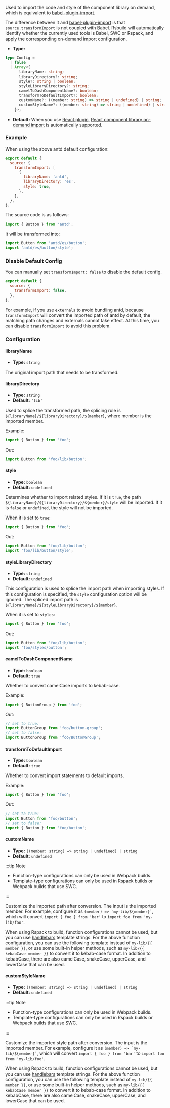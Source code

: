 Used to import the code and style of the component library on demand, which is equivalent to [babel-plugin-import](https://npmjs.com/package/babel-plugin-import).

The difference between it and [babel-plugin-import](https://npmjs.com/package/babel-plugin-import) is that `source.transformImport` is not coupled with Babel. Rsbuild will automatically identify whether the currently used tools is Babel, SWC or Rspack, and apply the corresponding on-demand import configuration.

- **Type:**

```ts
type Config =
  | false
  | Array<{
      libraryName: string;
      libraryDirectory?: string;
      style?: string | boolean;
      styleLibraryDirectory?: string;
      camelToDashComponentName?: boolean;
      transformToDefaultImport?: boolean;
      customName?: ((member: string) => string | undefined) | string;
      customStyleName?: ((member: string) => string | undefined) | string;
    }>;
```

- **Default:** When you use [React plugin](/plugins/list/plugin-react), [React component library on-demand import](/plugins/list/plugin-react#import-component-library-on-demand) is automatically supported.

### Example

When using the above antd default configuration:

```js
export default {
  source: {
    transformImport: [
      {
        libraryName: 'antd',
        libraryDirectory: 'es',
        style: true,
      },
    ],
  },
};
```

The source code is as follows:

```js
import { Button } from 'antd';
```

It will be transformed into:

```js
import Button from 'antd/es/button';
import 'antd/es/button/style';
```

### Disable Default Config

You can manually set `transformImport: false` to disable the default config.

```js
export default {
  source: {
    transformImport: false,
  },
};
```

For example, if you use `externals` to avoid bundling antd, because `transformImport` will convert the imported path of antd by default, the matching path changes and externals cannot take effect. At this time, you can disable `transformImport` to avoid this problem.

### Configuration

#### libraryName

- **Type:** `string`

The original import path that needs to be transformed.

#### libraryDirectory

- **Type:** `string`
- **Default:** `'lib'`

Used to splice the transformed path, the splicing rule is `${libraryName}/${libraryDirectory}/${member}`, where member is the imported member.

Example:

```ts
import { Button } from 'foo';
```

Out:

```ts
import Button from 'foo/lib/button';
```

#### style

- **Type:** `boolean`
- **Default:** `undefined`

Determines whether to import related styles. If it is `true`, the path `${libraryName}/${libraryDirectory}/${member}/style` will be imported. If it is `false` or `undefined`, the style will not be imported.

When it is set to `true`:

```ts
import { Button } from 'foo';
```

Out:

```ts
import Button from 'foo/lib/button';
import 'foo/lib/button/style';
```

#### styleLibraryDirectory

- **Type:** `string`
- **Default:** `undefined`

This configuration is used to splice the import path when importing styles. If this configuration is specified, the `style` configuration option will be ignored. The spliced import path is `${libraryName}/${styleLibraryDirectory}/${member}`.

When it is set to `styles`:

```ts
import { Button } from 'foo';
```

Out:

```ts
import Button from 'foo/lib/button';
import 'foo/styles/button';
```

#### camelToDashComponentName

- **Type:** `boolean`
- **Default:** `true`

Whether to convert camelCase imports to kebab-case.

Example:

```ts
import { ButtonGroup } from 'foo';
```

Out:

```ts
// set to true:
import ButtonGroup from 'foo/button-group';
// set to false:
import ButtonGroup from 'foo/ButtonGroup';
```

#### transformToDefaultImport

- **Type:** `boolean`
- **Default:** `true`

Whether to convert import statements to default imports.

Example:

```ts
import { Button } from 'foo';
```

Out:

```ts
// set to true:
import Button from 'foo/button';
// set to false:
import { Button } from 'foo/button';
```

#### customName

- **Type:** `((member: string) => string | undefined) | string`
- **Default:** `undefined`

:::tip Note

- Function-type configurations can only be used in Webpack builds.
- Template-type configurations can only be used in Rspack builds or Webpack builds that use SWC.

:::

Customize the imported path after conversion. The input is the imported member. For example, configure it as `` (member) => `my-lib/${member}` ``, which will convert `import { foo } from 'bar'` to `import foo from 'my-lib/foo'`.

When using Rspack to build, function configurations cannot be used, but you can use [handlebars](https://handlebarsjs.com/) template strings. For the above function configuration, you can use the following template instead of `my-lib/{{ member }}`, or use some built-in helper methods, such as `my-lib/{{ kebabCase member }}` to convert it to kebab-case format. In addition to kebabCase, there are also camelCase, snakeCase, upperCase, and lowerCase that can be used.

#### customStyleName

- **Type:** `((member: string) => string | undefined) | string`
- **Default:** `undefined`

:::tip Note

- Function-type configurations can only be used in Webpack builds.
- Template-type configurations can only be used in Rspack builds or Webpack builds that use SWC.

:::

Customize the imported style path after conversion. The input is the imported member. For example, configure it as `` (member) => `my-lib/${member}` ``, which will convert `import { foo } from 'bar'` to `import foo from 'my-lib/foo'`.

When using Rspack to build, function configurations cannot be used, but you can use [handlebars](https://handlebarsjs.com/) template strings. For the above function configuration, you can use the following template instead of `my-lib/{{ member }}`, or use some built-in helper methods, such as `my-lib/{{ kebabCase member }}` to convert it to kebab-case format. In addition to kebabCase, there are also camelCase, snakeCase, upperCase, and lowerCase that can be used.
